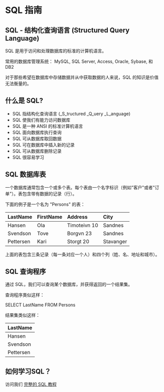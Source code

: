 # SQL 指南

## SQL - 结构化查询语言 (Structured Query Language)

SQL 是用于访问和处理数据库的标准的计算机语言。

常用的数据库管理系统： MySQL, SQL Server, Access, Oracle, Sybase, 和 DB2

对于那些希望在数据库中存储数据并从中获取数据的人来说，SQL 的知识是价值无法衡量的。

## 什么是 SQL?

*   SQL 指结构化查询语言 (_S_tructured _Q_uery _L_anguage)
*   SQL 使我们有能力访问数据库
*   SQL 是一种 ANSI 的标准计算机语言
*   SQL 面向数据库执行查询
*   SQL 可从数据库取回数据
*   SQL 可在数据库中插入新的记录
*   SQL 可从数据库删除记录
*   SQL 很容易学习

## SQL 数据库表

一个数据库通常包含一个或多个表。每个表由一个名字标识（例如"客户"或者"订单"）。表包含带有数据的记录（行）。

下面的例子是一个名为 "Persons" 的表：

| LastName | FirstName | Address | City |
| :-- | :-- | :-- | :-- |
| Hansen | Ola | Timoteivn 10 | Sandnes |
| Svendson | Tove | Borgvn 23 | Sandnes |
| Pettersen | Kari | Storgt 20 | Stavanger |

上面的表包含三条记录（每一条对应一个人）和四个列（姓、名、地址和城市）。

## SQL 查询程序

通过 SQL，我们可以查询某个数据库，并获得返回的一个结果集。

查询程序类似这样：

SELECT LastName FROM Persons

结果集类似这样：

| LastName |
| :-- |
| Hansen |
| Svendson |
| Pettersen |

## 如何学习SQL？

访问我们 [完整的 SQL 教程](/sql/sql-tutorial.html)

